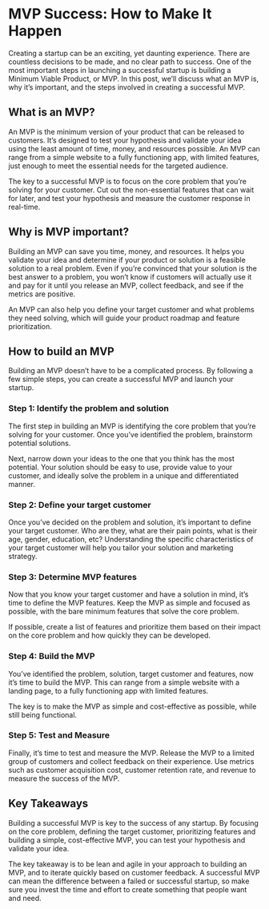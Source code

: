 # MVP Success: How to Make It Happen

Creating a startup can be an exciting, yet daunting experience. There are countless decisions to be made, and no clear path to success. One of the most important steps in launching a successful startup is building a Minimum Viable Product, or MVP. In this post, we’ll discuss what an MVP is, why it’s important, and the steps involved in creating a successful MVP.

## What is an MVP?

An MVP is the minimum version of your product that can be released to customers. It’s designed to test your hypothesis and validate your idea using the least amount of time, money, and resources possible. An MVP can range from a simple website to a fully functioning app, with limited features, just enough to meet the essential needs for the targeted audience.

The key to a successful MVP is to focus on the core problem that you’re solving for your customer. Cut out the non-essential features that can wait for later, and test your hypothesis and measure the customer response in real-time.

## Why is MVP important?

Building an MVP can save you time, money, and resources. It helps you validate your idea and determine if your product or solution is a feasible solution to a real problem. Even if you’re convinced that your solution is the best answer to a problem, you won’t know if customers will actually use it and pay for it until you release an MVP, collect feedback, and see if the metrics are positive.

An MVP can also help you define your target customer and what problems they need solving, which will guide your product roadmap and feature prioritization.

## How to build an MVP

Building an MVP doesn’t have to be a complicated process. By following a few simple steps, you can create a successful MVP and launch your startup.

### Step 1: Identify the problem and solution

The first step in building an MVP is identifying the core problem that you’re solving for your customer. Once you’ve identified the problem, brainstorm potential solutions.

Next, narrow down your ideas to the one that you think has the most potential. Your solution should be easy to use, provide value to your customer, and ideally solve the problem in a unique and differentiated manner.

### Step 2: Define your target customer

Once you’ve decided on the problem and solution, it’s important to define your target customer. Who are they, what are their pain points, what is their age, gender, education, etc? Understanding the specific characteristics of your target customer will help you tailor your solution and marketing strategy.

### Step 3: Determine MVP features

Now that you know your target customer and have a solution in mind, it’s time to define the MVP features. Keep the MVP as simple and focused as possible, with the bare minimum features that solve the core problem.

If possible, create a list of features and prioritize them based on their impact on the core problem and how quickly they can be developed.

### Step 4: Build the MVP

You’ve identified the problem, solution, target customer and features, now it’s time to build the MVP. This can range from a simple website with a landing page, to a fully functioning app with limited features.

The key is to make the MVP as simple and cost-effective as possible, while still being functional.

### Step 5: Test and Measure

Finally, it’s time to test and measure the MVP. Release the MVP to a limited group of customers and collect feedback on their experience. Use metrics such as customer acquisition cost, customer retention rate, and revenue to measure the success of the MVP.

## Key Takeaways

Building a successful MVP is key to the success of any startup. By focusing on the core problem, defining the target customer, prioritizing features and building a simple, cost-effective MVP, you can test your hypothesis and validate your idea.

The key takeaway is to be lean and agile in your approach to building an MVP, and to iterate quickly based on customer feedback. A successful MVP can mean the difference between a failed or successful startup, so make sure you invest the time and effort to create something that people want and need.